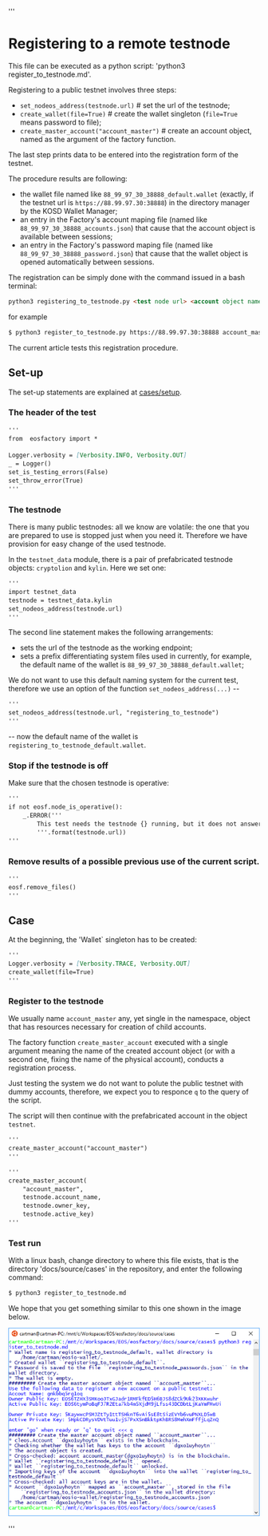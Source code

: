 '''
# Registering to a remote testnode

This file can be executed as a python script: 
'python3 register_to_testnode.md'.

Registering to a public testnet involves three steps:

* `set_nodeos_address(testnode.url)` # set the url of the testnode;
* `create_wallet(file=True)` # create the wallet singleton (`file=True` means password to file);
* `create_master_account("account_master")` # create an account object, named as the argument of the factory function.

The last step prints data to be entered into the registration form of the testnet.

The procedure results are following:

* the wallet file named like `88_99_97_30_38888_default.wallet` (exactly, if the testnet url is `https://88.99.97.30:38888`) in the directory manager by the KOSD Wallet Manager;
* an entry in the Factory's account maping file (named like `88_99_97_30_38888_accounts.json`) that cause that the account object is available between sessions;
* an entry in the Factory's password maping file (named like `88_99_97_30_38888_password.json`) that cause that the wallet object is opened automatically between sessions.

The registration can be simply done with the command issued in a bash terminal:
```md
python3 registering_to_testnode.py <test node url> <account object name>
```
 
for example
```md
$ python3 register_to_testnode.py https://88.99.97.30:38888 account_master
```

The current article tests this registration procedure.

## Set-up

The set-up statements are explained at <a href="html">cases/setup</a>.

### The header of the test

```md
'''
from  eosfactory import *

Logger.verbosity = [Verbosity.INFO, Verbosity.OUT]
_ = Logger()
set_is_testing_errors(False)
set_throw_error(True)
'''
```

### The testnode

There is many public testnodes: all we know are volatile: the one that you are 
prepared to use is stopped just when you need it. Therefore we have provision 
for easy change of the used testnode. 

In the `testnet_data` module, there is a pair of prefabricated testnode objects: `cryptolion` and `kylin`. Here we set one:

```md
'''
import testnet_data
testnode = testnet_data.kylin
set_nodeos_address(testnode.url)
'''
```
The second line statement makes the following arrangements:

* sets the url of the testnode as the working endpoint;
* sets a prefix differentiating system files used in currently, for example, the default name of the wallet is `88_99_97_30_38888_default.wallet`;

We do not want to use this default naming system for the current test, 
therefore we use an option of the function `set_nodeos_address(...)` --

```md
'''
set_nodeos_address(testnode.url, "registering_to_testnode")
'''
```
-- now the default name of the wallet is `registering_to_testnode_default.wallet`.

### Stop if the testnode is off

Make sure that the chosen testnode is operative:

```md
'''
if not eosf.node_is_operative():
    _.ERROR('''
        This test needs the testnode {} running, but it does not answer.
        '''.format(testnode.url))
'''
```

### Remove results of a possible previous use of the current script.

```md
'''
eosf.remove_files()
'''
```

## Case

At the beginning, the 'Wallet` singleton has to be created:

```md
'''
Logger.verbosity = [Verbosity.TRACE, Verbosity.OUT]
create_wallet(file=True)
'''
```

### Register to the testnode

We usually name `account_master` any, yet single in the namespace, object that has resources necessary for creation of child accounts. 

The factory function `create_master_account` executed with a single argument meaning the name of the created account object (or with a second one, fixing the name of the physical account), conducts a registration process.

Just testing the system we do not want to polute the public testnet with dummy accounts, therefore, we expect you to responce `q` to the query of the script.

The script will then continue with the prefabricated account in the object `testnet`.
```md
'''
create_master_account("account_master")
'''
```
```md
'''
create_master_account(
    "account_master",
    testnode.account_name, 
    testnode.owner_key,
    testnode.active_key)
'''
```

### Test run

With a linux bash, change directory to where this file exists, that is the 
directory 'docs/source/cases' in the repository, and enter the following 
command:

```md
$ python3 register_to_testnode.md
```

We hope that you get something similar to this one shown in the image below.

<img src="register.png" 
    onerror="this.src='../../../source/cases/registering.png'" width="640px"/>
    
'''